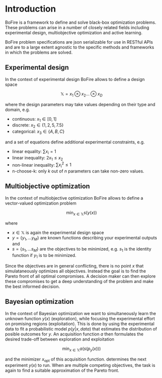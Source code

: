 # Introduction

BoFire is a framework to define and solve black-box optimization problems. 
These problems can arise in a number of closely related fields including experimental design, multiobjective optimization and active learning.

BoFire problem specifications are json serializable for use in RESTful APIs and are to a large extent agnostic to the specific methods and frameworks in which the problems are solved.

## Experimental design
In the context of experimental design BoFire allows to define a design space

$$
\mathbb{X} = x_1 \otimes x_2 \ldots \otimes x_D
$$

where the design parameters may take values depending on their type and domain, e.g.

* continuous: $x_1 \in [0, 1]$
* discrete: $x_2 \in \{1, 2, 5, 7.5\}$
* categorical: $x_3 \in \{A, B, C\}$

and a set of equations define additional experimental constraints, e.g.

* linear equality: $\sum x_i = 1$
* linear inequality: $2 x_1 \leq x_2$
* non-linear inequality: $\sum x_i^2 \leq 1$
* n-choose-k: only $k$ out of $n$ parameters can take non-zero values.

## Multiobjective optimization
In the context of multiobjective optimization BoFire allows to define a vector-valued optimization problem

$$
\min_{x \in \mathbb{X}} s(y(x))
$$

where

* $x \in \mathbb{X}$ is again the experimental design space
* $y = \{y_1, \ldots y_M\}$ are known functions describing your experimental outputs and
* $s = \{s_1, \ldots s_M\}$ are the objectives to be minimized, e.g. $s_1$ is the identity function if $y_1$ is to be minimized.

Since the objectives are in general conflicting, there is no point $x$ that simulataneously optimizes all objectives.
Instead the goal is to find the Pareto front of all optimal compromises.
A decision maker can then explore these compromises to get a deep understanding of the problem and make the best informed decision.

## Bayesian optimization
In the context of Bayesian optimization we want to simultaneously learn the unknown function $y(x)$ (exploration), while focusing the experimental effort on promising regions (exploitation).
This is done by using the experimental data to fit a probabilistic model $p(y|x, {data})$ that estimates the distribution of posible outcomes for $y$.
An acquisition function $a$ then formulates the desired trade-off between exploration and exploitation

$$
\min_{x \in \mathbb{X}} a(s(p_y(x)))
$$

and the minimizer $x_\mathrm{opt}$ of this acquisition function. determines the next experiment $y(x)$ to run.
When are multiple competing objectives, the task is again to find a suitable approximation of the Pareto front.